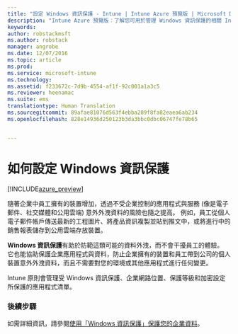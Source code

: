 ```yaml
---
title: "設定 Windows 資訊保護 - Intune | Intune Azure 預覽版 | Microsoft Docs"
description: "Intune Azure 預覽版︰了解您可用於管理 Windows 資訊保護的相關 Intune 設定。"
keywords: 
author: robstackmsft
ms.author: robstack
manager: angrobe
ms.date: 12/07/2016
ms.topic: article
ms.prod: 
ms.service: microsoft-intune
ms.technology: 
ms.assetid: f233672c-7d9b-4554-af1f-92c001a1a3c5
ms.reviewer: heenamac
ms.suite: ems
translationtype: Human Translation
ms.sourcegitcommit: 89afae81076d563f4ebba289f8fa82eaea6ab234
ms.openlocfilehash: 828e14936d250123b3da3bbc0dbc06747fe78b65


---
```


# <a name="how-to-configure-windows-information-protection"></a>如何設定 Windows 資訊保護 

[!INCLUDE[azure_preview](../includes/azure_preview.md)]

隨著企業中員工擁有的裝置增加，透過不受企業控制的應用程式與服務 (像是電子郵件、社交媒體和公用雲端) 意外外洩資料的風險也隨之提高。 例如，員工從個人電子郵件帳戶傳送最新的工程圖片、將產品資訊複製並貼到推文中，或將進行中的銷售報表儲存到公用雲端存放裝置。

**Windows 資訊保護**有助於防範這類可能的資料外洩，而不會干擾員工的體驗。 它也能協助保護企業應用程式與資料，防止企業擁有的裝置和員工帶到公司的個人裝置意外外洩資料，而且不需要對您的環境或其他應用程式進行任何變更。

Intune 原則會管理受 Windows 資訊保護、企業網路位置、保護等級和加密設定所保護的應用程式清單。

### <a name="next-steps"></a>後續步驟
如需詳細資訊，請參閱[使用「Windows 資訊保護」保護您的企業資料](https://technet.microsoft.com/itpro/windows/keep-secure/protect-enterprise-data-using-wip)。



<!--HONumber=Feb17_HO1-->


